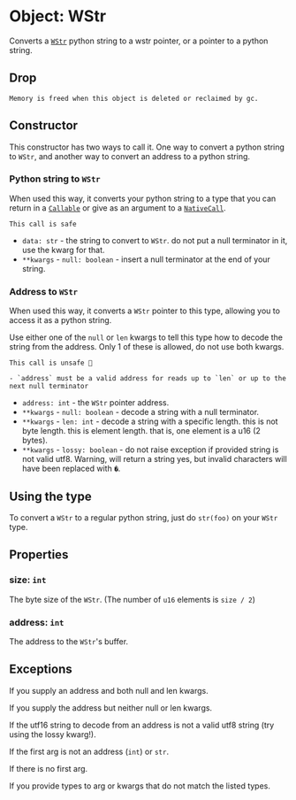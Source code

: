 # Object: WStr

Converts a [`WStr`](./type.md#wstr) python string to a wstr pointer, or a pointer to a python string.

## Drop
```admonish danger title=""
Memory is freed when this object is deleted or reclaimed by gc.
```

## Constructor

This constructor has two ways to call it. One way to convert a python string to `WStr`, and another way to convert an address to a python string.

### Python string to `WStr`
When used this way, it converts your python string to a type that you can return in a [`Callable`](./objects-callable.md) or give as an argument to a [`NativeCall`](./objects-nativecall.md).

```admonish success title=""
This call is safe
```

- `data: str` - the string to convert to `WStr`. do not put a null terminator in it, use the kwarg for that.
- `**kwargs` - `null: boolean` - insert a null terminator at the end of your string.

### Address to `WStr`
When used this way, it converts a `WStr` pointer to this type, allowing you to access it as a python string.

Use either one of the `null` or `len` kwargs to tell this type how to decode the string from the address. Only 1 of these is allowed, do not use both kwargs.

```admonish danger title=""
This call is unsafe 🐉

- `address` must be a valid address for reads up to `len` or up to the next null terminator
```

- `address: int` - the `WStr` pointer address.
- `**kwargs` - `null: boolean` - decode a string with a null terminator.
- `**kwargs` - `len: int` - decode a string with a specific length. this is not byte length. this is element length. that is, one element is a u16 (2 bytes).
- `**kwargs` - `lossy: boolean` - do not raise exception if provided string is not valid utf8. Warning, will return a string yes, but invalid characters will have been replaced with `�`.

## Using the type

To convert a `WStr` to a regular python string, just do `str(foo)` on your `WStr` type.

## Properties

### size: `int`
The byte size of the `WStr`. (The number of `u16` elements is `size / 2`)

### address: `int`
The address to the `WStr`'s buffer.

## Exceptions
If you supply an address and both null and len kwargs.

If you supply the address but neither null or len kwargs.

If the utf16 string to decode from an address is not a valid utf8 string (try using the lossy kwarg!).

If the first arg is not an address (`int`) or `str`.

If there is no first arg.

If you provide types to arg or kwargs that do not match the listed types.
